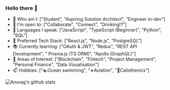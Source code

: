 ### Hello there 👋

- 🔭 Who am I: ["Student", "Aspiring Solution Architect", "Engineer in-dev"]
- 🤝 I'm open to: ["Collaborate", "Connect", "Drinking!?"]
- 🌱 Languages I speak: ["JavaScript", "TypeScript (Beginner)", "Python", "SQL"]
- 🔨 Preferred Tech Stack: ["React.js", "Node.js", "PostgreSQL"]
- 📚 Currently learning: ["OAuth & JWT", "Redux", "REST API Development", " Prisma.js (TS ORM)", "Apollo (GraphQL)"]
- 🤔 Areas of Interest: ["Blockchain", "Fintech", "Project Management", "Personal Finance", "Data Visualisation"]
- 📫 Hobbies: ["🏊Ocean swimming", "✈️Aviation", "💪Calisthenics"]


![Anurag's github stats](https://github-readme-stats.vercel.app/api?username=Mingyang-Li&theme=tokyonight&show_icons=true&card_width=100%)
